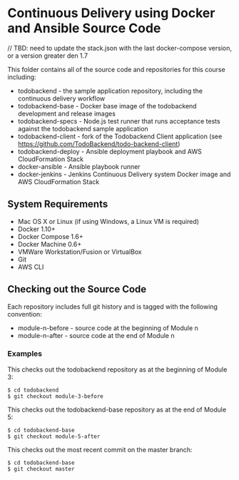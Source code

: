 # Continuous Delivery using Docker and Ansible Source Code

// TBD: need to update the stack.json with the last docker-compose version, or a version greater den 1.7

This folder contains all of the source code and repositories for this course including:

- todobackend - the sample application repository, including the continuous delivery workflow
- todobackend-base - Docker base image of the todobackend development and release images
- todobackend-specs - Node.js test runner that runs acceptance tests against the todobackend sample application
- todobackend-client - fork of the Todobackend Client application (see https://github.com/TodoBackend/todo-backend-client)
- todobackend-deploy - Ansible deployment playbook and AWS CloudFormation Stack
- docker-ansible - Ansible playbook runner 
- docker-jenkins - Jenkins Continuous Delivery system Docker image and AWS CloudFormation Stack


## System Requirements

- Mac OS X or Linux (if using Windows, a Linux VM is required)
- Docker 1.10+
- Docker Compose 1.6+
- Docker Machine 0.6+
- VMWare Workstation/Fusion or VirtualBox
- Git
- AWS CLI

## Checking out the Source Code

Each repository includes full git history and is tagged with the following convention:

- module-n-before - source code at the beginning of Module n
- module-n-after - source code at the end of Module n

### Examples

This checks out the todobackend repository as at the beginning of Module 3:

```
$ cd todobackend
$ git checkout module-3-before
```

This checks out the todobackend-base repository as at the end of Module 5:

```
$ cd todobackend-base
$ git checkout module-5-after
```

This checks out the most recent commit on the master branch:

```
$ cd todobackend-base
$ git checkout master
```